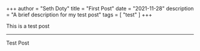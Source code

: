+++
author = "Seth Doty"
title = "First Post"
date = "2021-11-28"
description = "A brief description for my test post"
tags = [
    "test"
]
+++

This is a test post
<!--more-->
---

Test Post